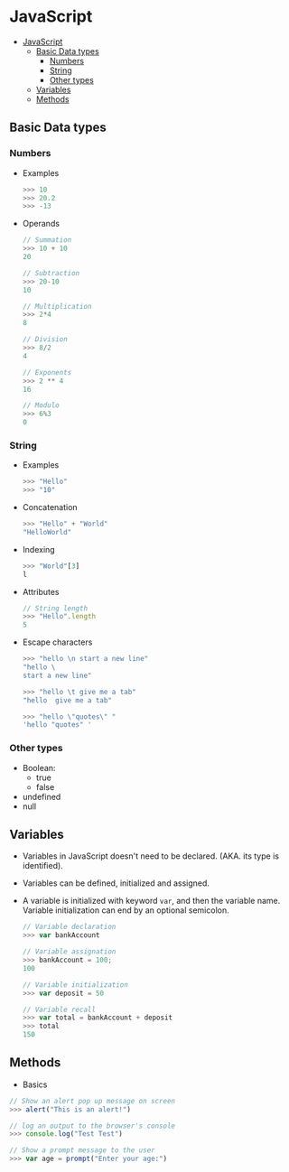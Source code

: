 # JavaScript

- [JavaScript](#javascript)
  - [Basic Data types](#basic-data-types)
    - [Numbers](#numbers)
    - [String](#string)
    - [Other types](#other-types)
  - [Variables](#variables)
  - [Methods](#methods)

## Basic Data types

### Numbers

- Examples

    ```js
    >>> 10
    >>> 20.2
    >>> -13
    ```

- Operands

    ```js
    // Summation
    >>> 10 + 10
    20

    // Subtraction
    >>> 20-10
    10

    // Multiplication
    >>> 2*4
    8

    // Division
    >>> 8/2
    4

    // Exponents
    >>> 2 ** 4
    16

    // Modulo
    >>> 6%3
    0
    ```

### String

- Examples

    ```js
    >>> "Hello"
    >>> "10"
    ```

- Concatenation

    ```js
    >>> "Hello" + "World"
    "HelloWorld"
    ```

- Indexing

    ```js
    >>> "World"[3]
    l
    ```

- Attributes

    ```js
    // String length
    >>> "Hello".length
    5
    ```

- Escape characters

    ```js
    >>> "hello \n start a new line"
    "hello \
    start a new line"

    >>> "hello \t give me a tab"
    "hello  give me a tab"

    >>> "hello \"quotes\" "
    'hello "quotes" '
    ```

### Other types

- Boolean:
  - true
  - false
- undefined
- null

## Variables

- Variables in JavaScript doesn't need to be declared. (AKA. its type is identified).
- Variables can be defined, initialized and assigned.
- A variable is initialized with keyword `var`, and then the variable name. Variable initialization can end by an optional semicolon.

    ```js
    // Variable declaration
    >>> var bankAccount

    // Variable assignation
    >>> bankAccount = 100;
    100

    // Variable initialization
    >>> var deposit = 50

    // Variable recall
    >>> var total = bankAccount + deposit
    >>> total
    150
    ```

## Methods

- Basics

```js
// Show an alert pop up message on screen
>>> alert("This is an alert!")

// log an output to the browser's console
>>> console.log("Test Test")

// Show a prompt message to the user
>>> var age = prompt("Enter your age:")
```
